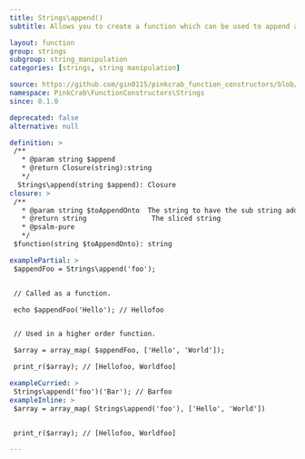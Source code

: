 ```yaml
---
title: Strings\append()
subtitle: Allows you to create a function which can be used to append a sub string to a passed string. This can either be used as part of a Higher Order Function such as array_map() or as part of a compiled/pipe function.

layout: function
group: strings
subgroup: string_manipulation
categories: [strings, string manipulation]

source: https://github.com/gin0115/pinkcrab_function_constructors/blob/master/src/strings.php#L101
namespace: PinkCrab\FunctionConstructors\Strings
since: 0.1.0

deprecated: false
alternative: null

definition: >
 /**
   * @param string $append
   * @return Closure(string):string
   */
  Strings\append(string $append): Closure
closure: >
 /**
   * @param string $toAppendOnto  The string to have the sub string added to
   * @return string                The sliced string
   * @psalm-pure
   */ 
 $function(string $toAppendOnto): string

examplePartial: >
 $appendFoo = Strings\append('foo');


 // Called as a function.

 echo $appendFoo('Hello'); // Hellofoo


 // Used in a higher order function.

 $array = array_map( $appendFoo, ['Hello', 'World']);

 print_r($array); // [Hellofoo, Worldfoo]

exampleCurried: >
 Strings\append('foo')('Bar'); // Barfoo
exampleInline: >
 $array = array_map( Strings\append('foo'), ['Hello', 'World'])


 print_r($array); // [Hellofoo, Worldfoo]

---
```

